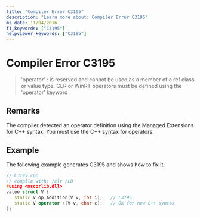 ```yaml
---
title: "Compiler Error C3195"
description: "Learn more about: Compiler Error C3195"
ms.date: 11/04/2016
f1_keywords: ["C3195"]
helpviewer_keywords: ["C3195"]
---
```

# Compiler Error C3195

> 'operator' : is reserved and cannot be used as a member of a ref class or value type. CLR or WinRT operators must be defined using the 'operator' keyword

## Remarks

The compiler detected an operator definition using the Managed Extensions for C++ syntax. You must use the C++ syntax for operators.

## Example

The following example generates C3195 and shows how to fix it:

```cpp
// C3195.cpp
// compile with: /clr /LD
#using <mscorlib.dll>
value struct V {
   static V op_Addition(V v, int i);   // C3195
   static V operator +(V v, char c);   // OK for new C++ syntax
};
```
